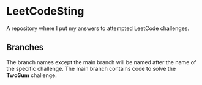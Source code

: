 # LeetCodeSting
A repository where I put my answers to attempted LeetCode challenges.

## Branches
The branch names except the main branch will be named after the name of the specific challenge. The main branch contains code to solve the **TwoSum** challenge.